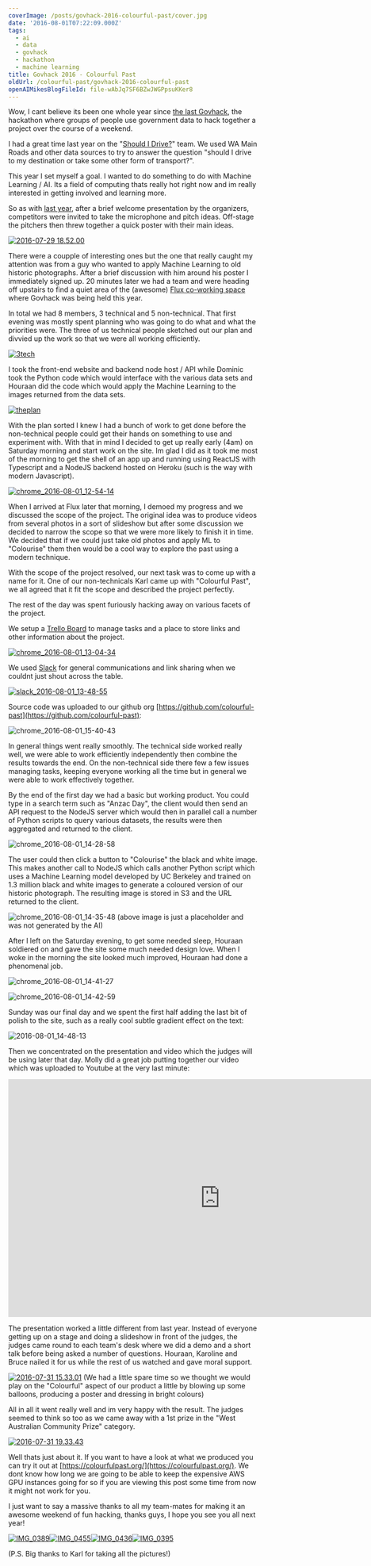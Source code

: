 ```yaml
---
coverImage: /posts/govhack-2016-colourful-past/cover.jpg
date: '2016-08-01T07:22:09.000Z'
tags:
  - ai
  - data
  - govhack
  - hackathon
  - machine learning
title: Govhack 2016 - Colourful Past
oldUrl: /colourful-past/govhack-2016-colourful-past
openAIMikesBlogFileId: file-wAbJq7SF6BZwJWGPpsuKKer8
---
```


Wow, I cant believe its been one whole year since [the last Govhack](https://www.mikecann.blog/portfolio/projects/govhack-2015-should-i-drive/), the hackathon where groups of people use government data to hack together a project over the course of a weekend.

<!-- more -->

I had a great time last year on the "[Should I Drive?](https://www.mikecann.blog/portfolio/projects/govhack-2015-should-i-drive)" team. We used WA Main Roads and other data sources to try to answer the question "should I drive to my destination or take some other form of transport?".

This year I set myself a goal. I wanted to do something to do with Machine Learning / AI. Its a field of computing thats really hot right now and im really interested in getting involved and learning more.

So as with [last year](https://www.mikecann.blog/portfolio/projects/govhack-2015-should-i-drive), after a brief welcome presentation by the organizers, competitors were invited to take the microphone and pitch ideas. Off-stage the pitchers then threw together a quick poster with their main ideas.

[![2016-07-29 18.52.00](https://www.mikecann.blog/wp-content/uploads/2016/08/2016-07-29-18.52.00-1024x768.jpg)](https://www.mikecann.blog/wp-content/uploads/2016/08/2016-07-29-18.52.00.jpg)

There were a coupple of interesting ones but the one that really caught my attention was from a guy who wanted to apply Machine Learning to old historic photographs. After a brief discussion with him around his poster I immediately signed up. 20 minutes later we had a team and were heading off upstairs to find a quiet area of the (awesome) [Flux co-working space](https://www.fluxperth.com/) where Govhack was being held this year.

In total we had 8 members, 3 technical and 5 non-technical. That first evening was mostly spent planning who was going to do what and what the priorities were. The three of us technical people sketched out our plan and divvied up the work so that we were all working efficiently.

[![3tech](https://www.mikecann.blog/wp-content/uploads/2016/08/3tech-1024x683.jpg)](https://www.mikecann.blog/wp-content/uploads/2016/08/3tech.jpg)

I took the front-end website and backend node host / API while Dominic took the Python code which would interface with the various data sets and Houraan did the code which would apply the Machine Learning to the images returned from the data sets.

[![theplan](https://www.mikecann.blog/wp-content/uploads/2016/08/theplan-1024x683.jpg)](https://www.mikecann.blog/wp-content/uploads/2016/08/theplan.jpg)

With the plan sorted I knew I had a bunch of work to get done before the non-technical people could get their hands on something to use and experiment with. With that in mind I decided to get up really early (4am) on Saturday morning and start work on the site. Im glad I did as it took me most of the morning to get the shell of an app up and running using ReactJS with Typescript and a NodeJS backend hosted on Heroku (such is the way with modern Javascript).

[![chrome_2016-08-01_12-54-14](https://www.mikecann.blog/wp-content/uploads/2016/08/chrome_2016-08-01_12-54-14-1024x830.png)](https://www.mikecann.blog/wp-content/uploads/2016/08/chrome_2016-08-01_12-54-14.png)

When I arrived at Flux later that morning, I demoed my progress and we discussed the scope of the project. The original idea was to produce videos from several photos in a sort of slideshow but after some discussion we decided to narrow the scope so that we were more likely to finish it in time. We decided that if we could just take old photos and apply ML to "Colourise" them then would be a cool way to explore the past using a modern technique.

With the scope of the project resolved, our next task was to come up with a name for it. One of our non-technicals Karl came up with "Colourful Past", we all agreed that it fit the scope and described the project perfectly.

The rest of the day was spent furiously hacking away on various facets of the project.

We setup a [Trello Board](https://trello.com/b/en3HeDLx/colourful-past) to manage tasks and a place to store links and other information about the project.

[![chrome_2016-08-01_13-04-34](https://www.mikecann.blog/wp-content/uploads/2016/08/chrome_2016-08-01_13-04-34-1024x804.png)](https://www.mikecann.blog/wp-content/uploads/2016/08/chrome_2016-08-01_13-04-34.png)

We used [Slack](https://slack.com/) for general communications and link sharing when we couldnt just shout across the table.

[![slack_2016-08-01_13-48-55](https://www.mikecann.blog/wp-content/uploads/2016/08/slack_2016-08-01_13-48-55-1024x718.png)](https://www.mikecann.blog/wp-content/uploads/2016/08/slack_2016-08-01_13-48-55.png)

Source code was uploaded to our github org [https://github.com/colourful-past](https://github.com/colourful-past):

![chrome_2016-08-01_15-40-43](https://www.mikecann.blog/wp-content/uploads/2016/08/chrome_2016-08-01_15-40-43.png)

In general things went really smoothly. The technical side worked really well, we were able to work efficiently independently then combine the results towards the end. On the non-technical side there few a few issues managing tasks, keeping everyone working all the time but in general we were able to work effectively together.

By the end of the first day we had a basic but working product. You could type in a search term such as "Anzac Day", the client would then send an API request to the NodeJS server which would then in parallel call a number of Python scripts to query various datasets, the results were then aggregated and returned to the client.

![chrome_2016-08-01_14-28-58](https://www.mikecann.blog/wp-content/uploads/2016/08/chrome_2016-08-01_14-28-58.png)

The user could then click a button to "Colourise" the black and white image. This makes another call to NodeJS which calls another Python script which uses a Machine Learning model developed by UC Berkeley and trained on 1.3 million black and white images to generate a coloured version of our historic photograph. The resulting image is stored in S3 and the URL returned to the client.

![chrome_2016-08-01_14-35-48](https://www.mikecann.blog/wp-content/uploads/2016/08/chrome_2016-08-01_14-35-48.png)
(above image is just a placeholder and was not generated by the AI)

After I left on the Saturday evening, to get some needed sleep, Houraan soldiered on and gave the site some much needed design love. When I woke in the morning the site looked much improved, Houraan had done a phenomenal job.

![chrome_2016-08-01_14-41-27](https://www.mikecann.blog/wp-content/uploads/2016/08/chrome_2016-08-01_14-41-27.png)

![chrome_2016-08-01_14-42-59](https://www.mikecann.blog/wp-content/uploads/2016/08/chrome_2016-08-01_14-42-59.png)

Sunday was our final day and we spent the first half adding the last bit of polish to the site, such as a really cool subtle gradient effect on the text:

![2016-08-01_14-48-13](https://www.mikecann.blog/wp-content/uploads/2016/08/2016-08-01_14-48-13.gif)

Then we concentrated on the presentation and video which the judges will be using later that day. Molly did a great job putting together our video which was uploaded to Youtube at the very last minute:

<iframe width="853" height="480" src="https://www.youtube.com/embed/kuNnUWMXwXs" frameborder="0" allowfullscreen></iframe>

The presentation worked a little different from last year. Instead of everyone getting up on a stage and doing a slideshow in front of the judges, the judges came round to each team's desk where we did a demo and a short talk before being asked a number of questions. Houraan, Karoline and Bruce nailed it for us while the rest of us watched and gave moral support.

[![2016-07-31 15.33.01](https://www.mikecann.blog/wp-content/uploads/2016/08/2016-07-31-15.33.01-1024x862.jpg)](https://www.mikecann.blog/wp-content/uploads/2016/08/2016-07-31-15.33.01.jpg)
(We had a little spare time so we thought we would play on the "Colourful" aspect of our product a little by blowing up some balloons, producing a poster and dressing in bright colours)

All in all it went really well and im very happy with the result. The judges seemed to think so too as we came away with a 1st prize in the "West Australian Community Prize" category.

[![2016-07-31 19.33.43](https://www.mikecann.blog/wp-content/uploads/2016/08/2016-07-31-19.33.43-1024x768.jpg)](https://www.mikecann.blog/wp-content/uploads/2016/08/2016-07-31-19.33.43.jpg)

Well thats just about it. If you want to have a look at what we produced you can try it out at [https://colourfulpast.org/](https://colourfulpast.org/). We dont know how long we are going to be able to keep the expensive AWS GPU instances going for so if you are viewing this post some time from now it might not work for you.

I just want to say a massive thanks to all my team-mates for making it an awesome weekend of fun hacking, thanks guys, I hope you see you all next year!

[![IMG_0389](https://www.mikecann.blog/wp-content/uploads/2016/08/IMG_0389-300x200.jpg)](https://www.mikecann.blog/wp-content/uploads/2016/08/IMG_0389.jpg)[![IMG_0455](https://www.mikecann.blog/wp-content/uploads/2016/08/IMG_0455-300x200.jpg)](https://www.mikecann.blog/wp-content/uploads/2016/08/IMG_0455.jpg)[![IMG_0436](https://www.mikecann.blog/wp-content/uploads/2016/08/IMG_0436-300x200.jpg)](https://www.mikecann.blog/wp-content/uploads/2016/08/IMG_0436.jpg)[![IMG_0395](https://www.mikecann.blog/wp-content/uploads/2016/08/IMG_0395-300x200.jpg)](https://www.mikecann.blog/wp-content/uploads/2016/08/IMG_0395.jpg)

(P.S. Big thanks to Karl for taking all the pictures!)
